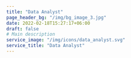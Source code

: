 ```yaml
---
title: "Data Analyst"
page_header_bg: "/img/bg_image_3.jpg"
date: 2022-02-18T15:27:17+06:00
draft: false
# Main description
service_image: "/img/icons/data_analyst.svg"
service_title: "Data Analyst"
---
```


